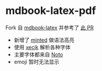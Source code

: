 # mdbook-latex-pdf

Fork 自 [mdbook-latex](https://github.com/lbeckman314/mdbook-latex) 并参考了 [此 PR](https://github.com/lbeckman314/mdbook-latex/pull/19)

- 新增了 [minted](https://ctan.org/pkg/minted?lang=en) 做语法高亮
- 使用 [xecjk](https://ctan.org/pkg/xecjk?lang=en) 解析各种字体
- 主要字体都来自 [Noto](https://fonts.google.com/noto/fonts)
- emoji 暂时无法显示
